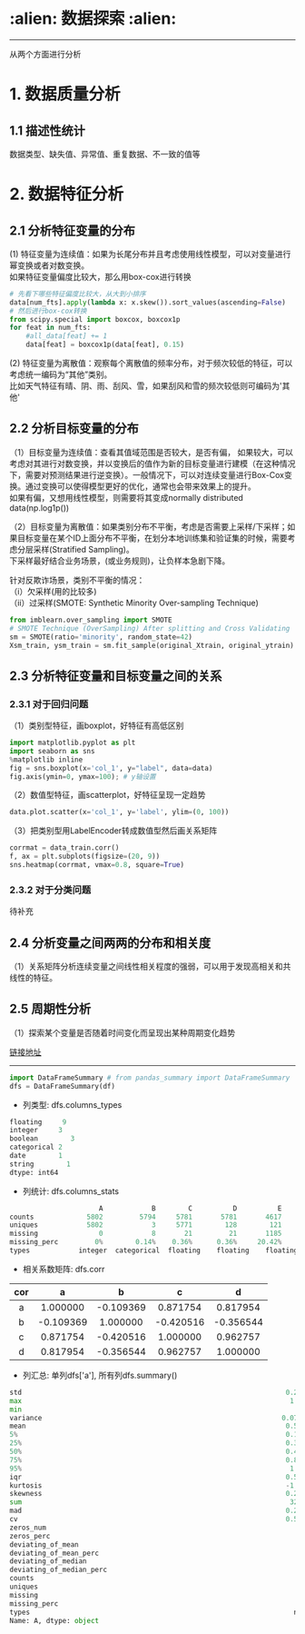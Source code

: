 <h1 align = "left">:alien: 数据探索 :alien:</h1>

---
从两个方面进行分析

# 1. 数据质量分析

## 1.1 描述性统计

数据类型、缺失值、异常值、重复数据、不一致的值等

# 2. 数据特征分析

## 2.1 分析特征变量的分布

(1) 特征变量为连续值：如果为长尾分布并且考虑使用线性模型，可以对变量进行幂变换或者对数变换。<br>
如果特征变量偏度比较大，那么用box-cox进行转换
```python
# 先看下哪些特征偏度比较大，从大到小排序
data[num_fts].apply(lambda x: x.skew()).sort_values(ascending=False)
# 然后进行box-cox转换
from scipy.special import boxcox, boxcox1p
for feat in num_fts:
    #all_data[feat] += 1
    data[feat] = boxcox1p(data[feat], 0.15)
```
(2) 特征变量为离散值：观察每个离散值的频率分布，对于频次较低的特征，可以考虑统一编码为“其他”类别。<br>
比如天气特征有晴、阴、雨、刮风、雪，如果刮风和雪的频次较低则可编码为'其他'

## 2.2 分析目标变量的分布

（1）目标变量为连续值：查看其值域范围是否较大，是否有偏，
如果较大，可以考虑对其进行对数变换，并以变换后的值作为新的目标变量进行建模（在这种情况下，需要对预测结果进行逆变换）。一般情况下，可以对连续变量进行Box-Cox变换。通过变换可以使得模型更好的优化，通常也会带来效果上的提升。<br>
如果有偏，又想用线性模型，则需要将其变成normally distributed data(np.log1p())<br>

（2）目标变量为离散值：如果类别分布不平衡，考虑是否需要上采样/下采样；如果目标变量在某个ID上面分布不平衡，在划分本地训练集和验证集的时候，需要考虑分层采样(Stratified Sampling)。<br>
下采样最好结合业务场景，(或业务规则)，让负样本急剧下降。

针对反欺诈场景，类别不平衡的情况：<br>
（i）欠采样(用的比较多)<br>
（ii）过采样(SMOTE: Synthetic Minority Over-sampling Technique)
```python
from imblearn.over_sampling import SMOTE
# SMOTE Technique (OverSampling) After splitting and Cross Validating
sm = SMOTE(ratio='minority', random_state=42)
Xsm_train, ysm_train = sm.fit_sample(original_Xtrain, original_ytrain)
```

## 2.3 分析特征变量和目标变量之间的关系

### 2.3.1 对于回归问题

（1）类别型特征，画boxplot，好特征有高低区别<br>
 ```python
import matplotlib.pyplot as plt
import seaborn as sns
%matplotlib inline 
fig = sns.boxplot(x='col_1', y="label", data=data)
fig.axis(ymin=0, ymax=100); # y轴设置
```
（2）数值型特征，画scatterplot，好特征呈现一定趋势<br>
```python
data.plot.scatter(x='col_1', y='label', ylim=(0, 100))
```
（3）把类别型用LabelEncoder转成数值型然后画关系矩阵<br>
```python
corrmat = data_train.corr()
f, ax = plt.subplots(figsize=(20, 9))
sns.heatmap(corrmat, vmax=0.8, square=True)
```

### 2.3.2 对于分类问题

 待补充



## 2.4 分析变量之间两两的分布和相关度

（1）关系矩阵分析连续变量之间线性相关程度的强弱，可以用于发现高相关和共线性的特征。

## 2.5 周期性分析

（1）探索某个变量是否随着时间变化而呈现出某种周期变化趋势

[链接地址](https://m.sohu.com/a/139981834_116235)

---

```python
import DataFrameSummary # from pandas_summary import DataFrameSummary
dfs = DataFrameSummary(df)
```

- 列类型: dfs.columns_types <br>
```python
floating     9
integer     3
boolean        3
categorical 2
date        1
string        1
dtype: int64
```

- 列统计: dfs.columns_stats

```python
                      A            B        C          D          E 
counts             5802         5794     5781       5781       4617   
uniques            5802            3     5771        128        121   
missing               0            8       21         21       1185   
missing_perc         0%        0.14%    0.36%      0.36%     20.42%   
types            integer  categorical  floating    floating    floating 
```

- 相关系数矩阵: dfs.corr

|cor|a|b|c|d|
|:--:|:--:|:--:|:--:|:--:|
|a	|1.000000	|-0.109369  |0.871754	|0.817954|
|b	|-0.109369  |1.000000   |-0.420516  |-0.356544|
|c	|0.871754	|-0.420516  |1.000000	|0.962757|
|d	|0.817954	|-0.356544  |0.962757	|1.000000|


- 列汇总: 单列dfs['a'], 所有列dfs.summary()
```python
std                                                                 0.2827146
max                                                                  1.072792
min                                                                         0
variance                                                           0.07992753
mean                                                                0.5548516
5%                                                                  0.1603367
25%                                                                 0.3199776
50%                                                                 0.4968588
75%                                                                 0.8274732
95%                                                                  1.011255
iqr                                                                 0.5074956
kurtosis                                                            -1.208469
skewness                                                            0.2679559
sum                                                                  3207.597
mad                                                                 0.2459508
cv                                                                  0.5095319
zeros_num                                                                  11
zeros_perc                                                               0,1%
deviating_of_mean                                                          21
deviating_of_mean_perc                                                  0.36%
deviating_of_median                                                        21
deviating_of_median_perc                                                0.36%
counts                                                                   5781
uniques                                                                  5771
missing                                                                    21
missing_perc                                                            0.36%
types                                                                 numeric
Name: A, dtype: object
```

